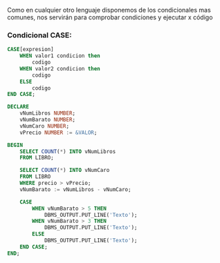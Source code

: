 Como en cualquier otro lenguaje disponemos de los condicionales mas comunes, nos servirán para comprobar condiciones y ejecutar x código

### Condicional CASE:

```sql
CASE[expresion]
	WHEN valor1 condicion then
		codigo
	WHEN valor2 condicion then
		codigo
	ELSE 
		codigo
END CASE;
```

```SQL
DECLARE 
	vNumLibros NUMBER;
	vNumBarato NUMBER;
	vNumCaro NUMBER;
	vPrecio NUMBER := &VALOR;

BEGIN
	SELECT COUNT(*) INTO vNumLibros
	FROM LIBRO;

	SELECT COUNT(*) INTO vNumCaro
	FROM LIBRO
	WHERE precio > vPrecio;
	vNumBarato := vNumLibros - vNumCaro;

	CASE
		WHEN vNumBarato > 5 THEN
			DBMS_OUTPUT.PUT_LINE('Texto');
		WHEN vNumBarato > 3 THEN
			DBMS_OUTPUT.PUT_LINE('Texto');
		ELSE
			DBMS_OUTPUT.PUT_LINE('Texto');
	END CASE;
END;
```